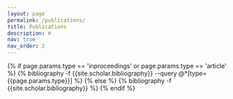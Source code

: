 ```yaml
---
layout: page
permalink: /publications/
title: Publications
description: #
nav: true
nav_order: 2
---
```

<!-- _pages/publications.md -->
<div class="publications">
{% if page.params.type == 'inproceedings' or page.params.type == 'article' %}
  {% bibliography -f {{site.scholar.bibliography}} --query @*[type={{page.params.type}}] %}
{% else %}
  {% bibliography -f {{site.scholar.bibliography}} %}
{% endif %}
</div>
